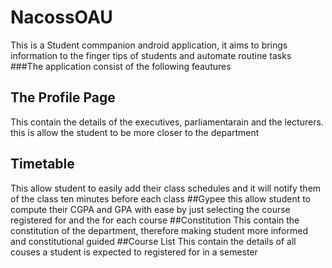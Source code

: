 # NacossOAU
This is a Student commpanion android application, it aims to brings information to the finger tips of students and automate routine tasks
###The application consist of the following feautures
## The Profile Page
This contain the details of the executives, parliamentarain and the lecturers. this is allow the student to be more closer to the 
department
## Timetable
This allow student to easily add their class schedules and it will notify them of the class ten minutes before each class
##Gypee
this allow student to compute their CGPA and GPA with ease by just selecting the course registered for and the for each course
##Constitution
This contain the constitution of the department, therefore making student more informed and constitutional guided
##Course List
This contain the details  of all couses a student is expected to registered for in a semester


